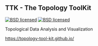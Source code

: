 ## TTK - The Topology ToolKit 

[![BSD licensed](https://api.travis-ci.org/topology-tool-kit/ttk.svga)](https://travis-ci.org/topology-tool-kit/ttk.svg?branch=master) [![BSD licensed](https://img.shields.io/badge/license-BSD-blue.svg?maxAge=2592000)](https://github.com/topology-tool-kit/ttk/blob/master/LICENSE) 

Topological Data Analysis and Visualization

https://topology-tool-kit.github.io/


